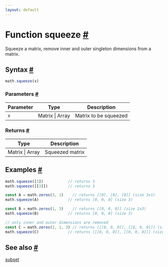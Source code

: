 ```yaml
---
layout: default
---
```


<!-- Note: This file is automatically generated from source code comments. Changes made in this file will be overridden. -->

<h1 id="function-squeeze">Function squeeze <a href="#function-squeeze" title="Permalink">#</a></h1>

Squeeze a matrix, remove inner and outer singleton dimensions from a matrix.


<h2 id="syntax">Syntax <a href="#syntax" title="Permalink">#</a></h2>

```js
math.squeeze(x)
```

<h3 id="parameters">Parameters <a href="#parameters" title="Permalink">#</a></h3>

Parameter | Type | Description
--------- | ---- | -----------
`x` | Matrix &#124; Array | Matrix to be squeezed

<h3 id="returns">Returns <a href="#returns" title="Permalink">#</a></h3>

Type | Description
---- | -----------
Matrix &#124; Array | Squeezed matrix


<h2 id="examples">Examples <a href="#examples" title="Permalink">#</a></h2>

```js
math.squeeze([3])           // returns 3
math.squeeze([[3]])         // returns 3

const A = math.zeros(3, 1)    // returns [[0], [0], [0]] (size 3x1)
math.squeeze(A)             // returns [0, 0, 0] (size 3)

const B = math.zeros(1, 3)    // returns [[0, 0, 0]] (size 1x3)
math.squeeze(B)             // returns [0, 0, 0] (size 3)

// only inner and outer dimensions are removed
const C = math.zeros(2, 1, 3) // returns [[[0, 0, 0]], [[0, 0, 0]]] (size 2x1x3)
math.squeeze(C)             // returns [[[0, 0, 0]], [[0, 0, 0]]] (size 2x1x3)
```


<h2 id="see-also">See also <a href="#see-also" title="Permalink">#</a></h2>

[subset](subset.html)
